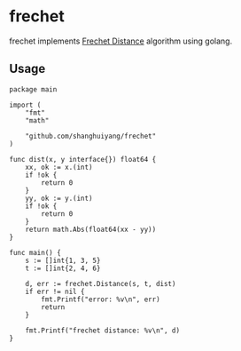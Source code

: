 # frechet
frechet implements [Frechet Distance](https://en.wikipedia.org/wiki/Fr%C3%A9chet_distance) algorithm using golang.

## Usage
```
package main

import (
	"fmt"
	"math"

	"github.com/shanghuiyang/frechet"
)

func dist(x, y interface{}) float64 {
	xx, ok := x.(int)
	if !ok {
		return 0
	}
	yy, ok := y.(int)
	if !ok {
		return 0
	}
	return math.Abs(float64(xx - yy))
}

func main() {
	s := []int{1, 3, 5}
	t := []int{2, 4, 6}

	d, err := frechet.Distance(s, t, dist)
	if err != nil {
		fmt.Printf("error: %v\n", err)
		return
	}

	fmt.Printf("frechet distance: %v\n", d)
}
```
